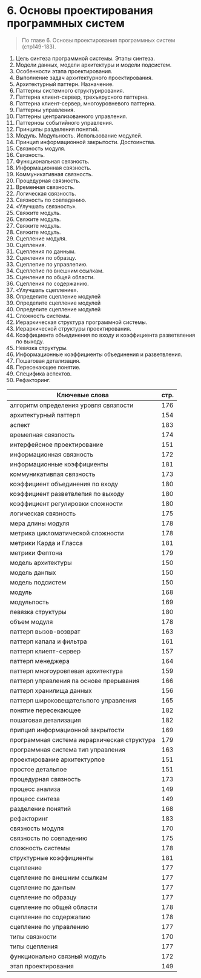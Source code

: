 # 6. Основы проектирования программных систем
>По главе 6. Основы проектирования программных систем (стр149-183).

1. Цель синтеза программной системы. Этапы синтеза.
2. Модели данных, модели архитектуры и модели подсистем.
3. Особенности этапа проектирования.
4. Выполнение задач архитектурного проектирования.
5. Архитектурный паттерн. Назначение.
6. Паттерны системного структурирования.
7. Паттерна клиент-сервер, трехъярусного паттерна.
8. Паттерна клиент-сервер, многоуровневого паттерна.
9. Паттерны управления.
10. Паттерны централизованного управления.
11. Паттерноы событийного управления.
12. Принципы разделения понятий.
13. Модуль. Модульность. Использование модулей.
14. Принцип информационной закрытости. Достоинства.
15. Связность модуля.
16. Связность.
17. Функциональная связность.
18. Информационная связность.
19. Коммуникативная связность.
20. Процедурная связность.
21. Временная связность.
22. Логическая связность.
23. Связность по совпадению.
24. «Улучшать связность».
25. Свяжите модуль.
26. Свяжите модуль.
27. Свяжите модуль.
28. Свяжите модуль.
29. Сцепление модуля.
30. Сцепления.
31. Сцепления по данным.
32. Сценления по образцу.
33. Сцеплепие по управлепию.
34. Сцеплепие по внешним ссылкам.
35. Сценления по общей области.
36. Сцепления по содержанию.
37. «Улучшать сцепление».
38. Определите сцепление модулей
39. Определите сцепление модулей
40. Определите сцепление модулей
41. Сложность системы.
42. Иерархическая структура программной системы.
43. Иерархической структуры проектирования.
44. Коэффициента объединения по входу и коэффициента разветвления по выходу.
45. Невязка структуры.
46. Информационные коэффициенты объединения и разветвления.
47. Пошаговая детализация.
48. Пересекающее понятие.
49. Специфика аспектов.
50. Рефакторинг.

Ключевые слова| стр.
-----|-----
алгоритм определения уровпя связпости|						176
архитектурный паттерп|									154
аспект| 											183
времепная связпость|									174
интерфейсное проектирование| 							151
информационная	связность| 								172
информационные коэффициенты| 							181
коммуникативпая связность| 								173
коэффициент	объединения по входу| 						180
коэффициент	разветвлепия по выходу| 					180
коэффициент	регулировки сложности| 					180
логическая связность| 									175
мера	длины модуля| 									178
метрика	цикломатической сложности| 						178
метрики	 Карда и Гласса| 								181
метрики	Фептона| 									179
модель	архитектуры| 								150
модель	данпых| 									150
модель	подсистем| 									150
модуль|											168
модульпость| 										169
певязка структуры|  									180
объем модуля|  										178
паттерп	вызов-возврат| 								163
паттерп	капала и фильтра| 							161
паттерп	клиепт-сервер| 								157
паттерп	менеджера| 									164
паттерп	многоуровпевая архитектура| 						159
паттерп	управления па основе прерывания| 					166
паттерп	хранилища данных| 							156
паттерп	широковещательпого управления|  					165
понятие	пересекающее|  								182
пошаговая детализация|  								182
припцип	информационной закрытости| 					169
программная система	иерархическая структура| 				179
программная система	тип управления|  						163
проектирование	архитектурпое|  							151
простое	детальпое| 									151
процедурная	связность| 								173
процесс	анализа| 									149
процесс	синтеза| 									149
разделение понятий|  									168
рефакторинг| 										183
связность	модуля| 									170
связность	по совпадению|  								175
сложность системы|  									178
структурные коэффициенты|  								181
сцепление| 											177
сцепление 	по внешним ссылкам| 							177
сцепление 	по данпым| 									177
сцепление 	по образцу| 									177
сцепление 	по общей области| 							178
сцепление 	по содержапию| 								178
сцепление 	по управлению| 								177
типы	связности| 										170
типы	сцепления|  										177
функционально связный модуль| 							172
этап	проектирования| 									149

